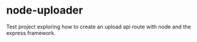 # node-uploader

Test project exploring how to create an upload api route with node and the express framework.
